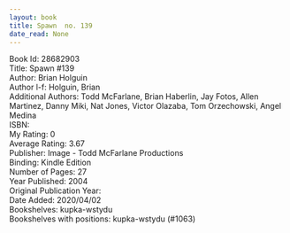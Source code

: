 ```yaml
---
layout: book
title: Spawn  no. 139
date_read: None
---
```


Book Id: 28682903<br />
Title: Spawn #139<br />
Author: Brian Holguin<br />
Author l-f: Holguin, Brian<br />
Additional Authors: Todd McFarlane, Brian Haberlin, Jay Fotos, Allen Martinez, Danny Miki, Nat Jones, Victor Olazaba, Tom Orzechowski, Angel  Medina<br />
ISBN: <br />
My Rating: 0<br />
Average Rating: 3.67<br />
Publisher: Image - Todd McFarlane Productions<br />
Binding: Kindle Edition<br />
Number of Pages: 27<br />
Year Published: 2004<br />
Original Publication Year: <br />
Date Added: 2020/04/02<br />
Bookshelves: kupka-wstydu<br />
Bookshelves with positions: kupka-wstydu (#1063)<br />

